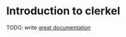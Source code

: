 # Introduction to clerkel

TODO: write [great documentation](http://jacobian.org/writing/what-to-write/)
